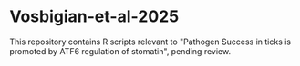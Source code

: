 # Vosbigian-et-al-2025
This repository contains R scripts relevant to "Pathogen Success in ticks is promoted by ATF6 regulation of stomatin", pending review.

